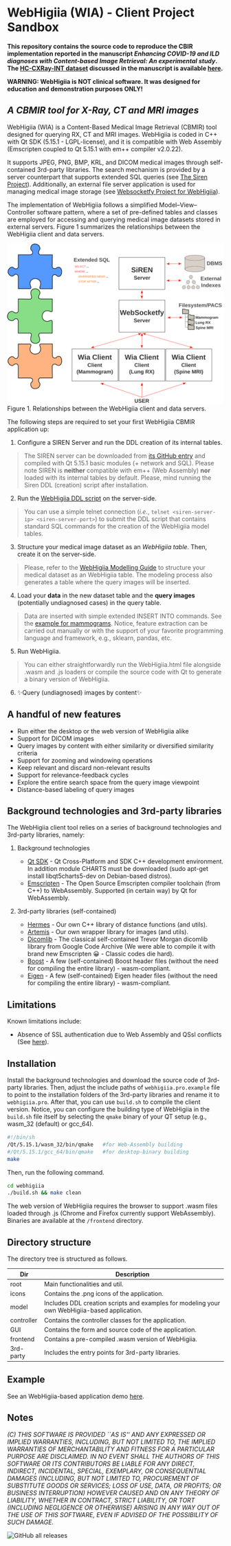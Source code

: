 # WebHigiia (WIA) - Client Project Sandbox 


**This repository contains the source code to reproduce the CBIR implementation reported in the manuscript _Enhancing COVID-19 and ILD diagnoses with Content-based Image Retrieval: An experimental study_. The [HC-CXRay-INT dataset](https://github.com/marcosivni/WiaChestExtractor) discussed in the manuscript is available [here](https://github.com/marcosivni/WiaChestExtractor).**

**WARNING: WebHigiia is NOT clinical software. It was designed for education and demonstration purposes ONLY!**


## _A CBMIR tool for X-Ray, CT and MRI images_

WebHigiia (WIA) is a Content-Based Medical Image Retrieval (CBMIR) tool designed for querying RX, CT and MRI images. WebHigiia is coded in C++ with Qt SDK (5.15.1 - LGPL-license), and it is compatible with Web Assembly (Emscripten coupled to Qt 5.15.1 with em++ compiler v2.0.22).

It supports JPEG, PNG, BMP, KRL, and DICOM medical images through self-contained 3rd-party libraries. The search mechanism is provided by a server counterpart that supports extended SQL queries (see [The Siren Project][siren]). Additionally, an external file server application is used for managing medical image storage (see [Websocketfy Project for WebHigiia](https://github.com/marcosivni/websocketfy)).

The implementation of WebHigiia follows a simplified Model–View–Controller software pattern, where a set of pre-defined tables and classes are employed for accessing and querying medical image datasets stored in external servers. Figure 1 summarizes the relationships between the WebHigiia client and data servers.

![WebHigiia relationships](https://github.com/marcosivni/WebHigiia/blob/main/model/example/imgs/architecture.png)
Figure 1. Relationships between the WebHigiia client and data servers.

The following steps are required to set your first WebHigiia CBMIR application up:

1. Configure a SIREN Server and run the DDL creation of its internal tables.
> The SIREN server can be downloaded from [its GitHub entry][siren] and compiled with Qt 5.15.1 basic modules (+ network and SQL). Please note SIREN is **neither** compatible with em++ (Web Assembly) **nor** loaded with its internal tables by default. Please, mind running the Siren DDL (creation) script after installation.

2. Run the [WebHigiia DDL script][higiiaddl] on the server-side.
> You can use a simple telnet connection (*i.e.*, `telnet <siren-server-ip> <siren-server-port>`) to submit the DDL script that contains standard SQL commands for the creation of the WebHigiia model tables.

3. Structure your medical image dataset as an *WebHigiia table*. Then, create it on the server-side.
> Please, refer to the [WebHigiia Modelling Guide][model] to structure your medical dataset as an WebHigiia table. The modeling process also generates a table where the query images will be inserted.

4. Load your **data** in the new dataset table and the **query images** (potentially undiagnosed cases) in the query table.
> Data are inserted with simple extended INSERT INTO commands. See the [example for mammograms][model]. Notice, feature extraction can be carried out manually or with the support of your favorite programming language and framework, e.g., sklearn, pandas, etc.

5. Run WebHigiia.
> You can either straightforwardly run the WebHigiia.html file alongside .wasm and .js loaders or compile the source code with Qt to generate a binary version of WebHigiia. 

6. ✨Query (undiagnosed) images by content✨

## A handful of new features

- Run either the desktop or the web version of WebHigiia alike
- Support for DICOM images
- Query images by content with either similarity or diversified similarity criteria
- Support for zooming and windowing operations
- Keep relevant and discard non-relevant results
- Support for relevance-feedback cycles
- Explore the entire search space from the query image viewpoint
- Distance-based labeling of query images

## Background technologies and 3rd-party libraries

The WebHigiia client tool relies on a series of background technologies and 3rd-party libraries, namely:

1. Background technologies 
    - [Qt SDK][qt] - Qt Cross-Platform and SDK C++ development environment. In addition module CHARTS must be downloaded (sudo apt-get install libqt5charts5-dev on Debian-based distros).
    - [Emscripten][ems] - The Open Source Emscripten compiler toolchain (from C++) to WebAssembly. Supported (in certain way) by Qt for WebAssembly.

2.  3rd-party libraries (self-contained)
    - [Hermes][hermes] - Our own C++ library of distance functions (and utils).
    - [Artemis][artemis] - Our own wrapper library for images (and utils).
    - [Dicomlib][dicomlib] - The classical self-contained Trevor Morgan dicomlib library from Google Code Archive (We were able to compile it with brand new Emscripten 😀 - Classic codes die hard).
    - [Boost][boost] - A few (self-contained) Boost header files (without the need for compiling the entire library) - wasm-compliant.
    - [Eigen][eigen] - A few (self-contained) Eigen header files (without the need for compiling the entire library) - wasm-compliant.

## Limitations

Known limitations include:

- Absence of SSL authentication due to Web Assembly and QSsl conflicts (See [here](https://bugreports.qt.io/browse/QTBUG-76350)).

## Installation

Install the background technologies and download the source code of 3rd-party libraries.
Then, adjust the include paths of `webhigiia.pro.example` file to point to the installation folders of the 3rd-party libraries and rename it to `webhigiia.pro`.
After that, you can use `build.sh` to compile the client version.
Notice, you can configure the building type of WebHigiia in the `build.sh` file itself by selecting the `qmake` binary of your QT setup (e.g., wasm\_32 (default) or gcc\_64).

```sh
#!/bin/sh
/Qt/5.15.1/wasm_32/bin/qmake   #for Web-Assembly building
#/Qt/5.15.1/gcc_64/bin/qmake   #for desktop-binary building
make
```

Then, run the following command.

```sh
cd webhigiia
./build.sh && make clean
```

The web version of WebHigiia requires the browser to support .wasm files loaded through .js (Chrome and Firefox currently support WebAssembly).
Binaries are available at the `/frontend` directory.

## Directory structure

The directory tree is structured as follows.

| Dir | Description |
| ------ | ------ |
| root  | Main functionalities and util. |
| icons | Contains the .png icons of the application. |
| model | Includes DDL creation scripts and examples for modeling your own WebHigiia-based application. |
| controller | Contains the controller classes for the application. |
| GUI | Contains the form and source code of the application. |
| frontend | Contains a pre-compiled .wasm version of WebHigiia.  |
| 3rd-party  | Includes the entry points for 3rd-party libraries. |


## Example

See an WebHigiia-based application demo [here][model].

## Notes

_(C) THIS SOFTWARE IS PROVIDED ``AS IS'' AND ANY EXPRESSED OR IMPLIED WARRANTIES, INCLUDING, BUT NOT LIMITED TO, THE IMPLIED WARRANTIES OF MERCHANTABILITY AND FITNESS FOR A PARTICULAR PURPOSE ARE DISCLAIMED.  IN NO EVENT SHALL THE AUTHORS OF THIS SOFTWARE OR ITS CONTRIBUTORS BE LIABLE FOR ANY DIRECT, INDIRECT, INCIDENTAL, SPECIAL, EXEMPLARY, OR CONSEQUENTIAL DAMAGES (INCLUDING, BUT NOT LIMITED TO, PROCUREMENT OF SUBSTITUTE GOODS OR SERVICES; LOSS OF USE, DATA, OR PROFITS; OR BUSINESS INTERRUPTION) HOWEVER CAUSED AND ON ANY THEORY OF LIABILITY, WHETHER IN CONTRACT, STRICT LIABILITY, OR TORT (INCLUDING NEGLIGENCE OR OTHERWISE) ARISING IN ANY WAY OUT OF THE USE OF THIS SOFTWARE, EVEN IF ADVISED OF THE POSSIBILITY OF SUCH DAMAGE._

[//]: # (These are reference links used in the body of this note and get stripped out when the markdown processor does its job. There is no need to format it nicely because it shouldn't be seen. Thanks SO - http://stackoverflow.com/questions/4823468/store-comments-in-markdown-syntax)

   [siren]: <https://github.com/marcosivni/siren>
   [higiiaddl]: <https://github.com/marcosivni/WebHigiia/blob/main/model/WebHigiia_DDL.sql>
   [qt]: <https://www.qt.io/download>
   [ws]: <https://github.com/marcosivni/siren_web_socket>
   [ems]: <https://emscripten.org/docs/introducing_emscripten/index.html>
   [hermes]: <https://github.com/marcosivni/hermes>
   [artemis]: <https://github.com/marcosivni/artemis>
   [dicomlib]: <https://github.com/marcosivni/dicomlib>
   [boost]: <https://www.boost.org/>
   [eigen]: <https://eigen.tuxfamily.org/>
   [model]: <https://github.com/marcosivni/WebHigiia/blob/main/model/Model.md>
   

![GitHub all releases](https://img.shields.io/github/downloads/marcosivni/WebHigiia/total?style=flat-square)

